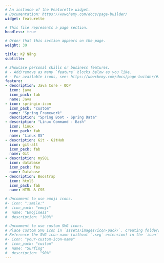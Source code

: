 ```yaml
---
# An instance of the Featurette widget.
# Documentation: https://wowchemy.com/docs/page-builder/
widget: featurette

# This file represents a page section.
headless: true

# Order that this section appears on the page.
weight: 30

title: Kỹ Năng
subtitle:

# Showcase personal skills or business features.
# - Add/remove as many `feature` blocks below as you like.
# - For available icons, see: https://wowchemy.com/docs/page-builder/#icons
feature:
- description: Java Core - OOP
  icon: java
  icon_pack: fab
  name: Java
- icon: springio-icon
  icon_pack: "custom"
  name: "Spring Framework"
  description: "Spring Boot - Spring Data"
- description: "Linux Command - Bash"
  icon: linux
  icon_pack: fab
  name: "Linux OS"
- description: Git - GitHub
  icon: git-alt
  icon_pack: fab
  name: Git
- description: mySQL
  icon: database
  icon_pack: fas
  name: Database
- description: Boostrap
  icon: html5
  icon_pack: fab
  name: HTML & CSS  

# Uncomment to use emoji icons.
#- icon: ":smile:"
#  icon_pack: "emoji"
#  name: "Emojiness"
#  description: "100%"  

# Uncomment to use custom SVG icons.
# Place custom SVG icon in `assets/images/icon-pack/`, creating folders if necessary.
# Reference the SVG icon name (without `.svg` extension) in the `icon` field.
#- icon: "your-custom-icon-name"
#  icon_pack: "custom"
#  name: "Surfing"
#  description: "90%"
---
```

